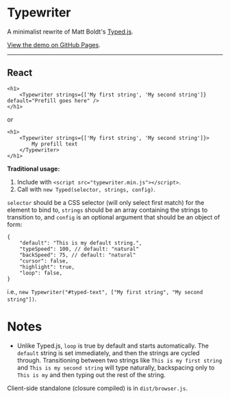 
# Typewriter

A minimalist rewrite of Matt Boldt's [Typed.js](https://github.com/mattboldt/typed.js/).

[View the demo on GitHub Pages](https://teleworkinc.github.io/typewriter/).

---

## React
```
<h1>
    <Typewriter strings={['My first string', 'My second string']} default="Prefill goes here" />
</h1>
```
or
```
<h1>
    <Typewriter strings={['My first string', 'My second string']}>
        My prefill text
    </Typewriter>
</h1>
```

**Traditional usage:**
1. Include with `<script src="typewriter.min.js"></script>`.
2. Call with `new Typed(selector, strings, config)`.

`selector` should be a CSS selector (will only select first match) for the element to bind to, `strings` should be an array containing the strings to transition to, and `config` is an optional argument that should be an object of form:
```
{
    "default": "This is my default string.",
    "typeSpeed": 100, // default: "natural" 
    "backSpeed": 75, // default: "natural"
    "cursor": false,
    "highlight": true,
    "loop": false,
}
```
i.e., `new Typewriter("#typed-text", ["My first string", "My second string"])`.


# Notes

- Unlike Typed.js, `loop` is true by default and starts automatically. The `default` string is set immediately, and then the strings are cycled through. Transitioning between two strings like `This is my first string` and `This is my second string` will type naturally, backspacing only to `This is my` and then typing out the rest of the string.

Client-side standalone (closure compiled) is in `dist/browser.js`.